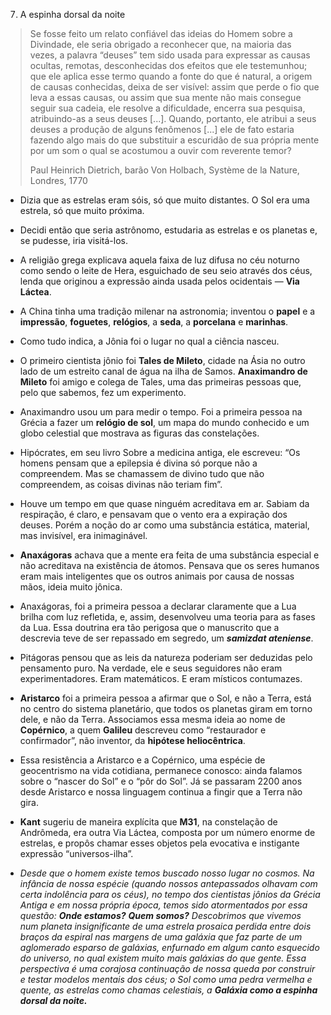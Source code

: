 7. A espinha dorsal da noite

> Se fosse feito um relato confiável das ideias do Homem sobre a Divindade, ele seria obrigado a reconhecer que, na maioria das vezes, a palavra “deuses” tem sido usada para expressar as causas ocultas, remotas, desconhecidas dos efeitos que ele testemunhou; que ele aplica esse termo quando a fonte do que é natural, a origem de causas conhecidas, deixa de ser visível: assim que perde o fio que leva a essas causas, ou assim que sua mente não mais consegue seguir sua cadeia, ele resolve a dificuldade, encerra sua pesquisa, atribuindo-as a seus deuses \[...\]. Quando, portanto, ele atribui a seus deuses a produção de alguns fenômenos \[...\] ele de fato estaria fazendo algo mais do que substituir a escuridão de sua própria mente por um som o qual se acostumou a ouvir com reverente temor?
> 
> Paul Heinrich Dietrich, barão Von Holbach, Système de la Nature, Londres, 1770

- Dizia que as estrelas eram sóis, só que muito distantes. O Sol era uma estrela, só que muito próxima.
    
- Decidi então que seria astrônomo, estudaria as estrelas e os planetas e, se pudesse, iria visitá-los.
    
- A religião grega explicava aquela faixa de luz difusa no céu noturno como sendo o leite de Hera, esguichado de seu seio através dos céus, lenda que originou a expressão ainda usada pelos ocidentais — **Via Láctea**.
    
- A China tinha uma tradição milenar na astronomia; inventou o **papel** e a **impressão**, **foguetes**, **relógios**, a **seda**, a **porcelana** e **marinhas**.
    
- Como tudo indica, a Jônia foi o lugar no qual a ciência nasceu.
    
- O primeiro cientista jônio foi **Tales de Mileto**, cidade na Ásia no outro lado de um estreito canal de água na ilha de Samos. **Anaximandro de Mileto** foi amigo e colega de Tales, uma das primeiras pessoas que, pelo que sabemos, fez um experimento.
    
- Anaximandro usou um para medir o tempo. Foi a primeira pessoa na Grécia a fazer um **relógio de sol**, um mapa do mundo conhecido e um globo celestial que mostrava as figuras das constelações.
    
- Hipócrates, em seu livro Sobre a medicina antiga, ele escreveu: “Os homens pensam que a epilepsia é divina só porque não a compreendem. Mas se chamassem de divino tudo que não compreendem, as coisas divinas não teriam fim”.
    
- Houve um tempo em que quase ninguém acreditava em ar. Sabiam da respiração, é claro, e pensavam que o vento era a expiração dos deuses. Porém a noção do ar como uma substância estática, material, mas invisível, era inimaginável.
    
- **Anaxágoras** achava que a mente era feita de uma substância especial e não acreditava na existência de átomos. Pensava que os seres humanos eram mais inteligentes que os outros animais por causa de nossas mãos, ideia muito jônica.
    
- Anaxágoras, foi a primeira pessoa a declarar claramente que a Lua brilha com luz refletida, e, assim, desenvolveu uma teoria para as fases da Lua. Essa doutrina era tão perigosa que o manuscrito que a descrevia teve de ser repassado em segredo, um ***samizdat ateniense***.
    
- Pitágoras pensou que as leis da natureza poderiam ser deduzidas pelo pensamento puro. Na verdade, ele e seus seguidores não eram experimentadores. Eram matemáticos. E eram místicos contumazes.
    
- **Aristarco** foi a primeira pessoa a afirmar que o Sol, e não a Terra, está no centro do sistema planetário, que todos os planetas giram em torno dele, e não da Terra. Associamos essa mesma ideia ao nome de **Copérnico**, a quem **Galileu** descreveu como “restaurador e confirmador”, não inventor, da **hipótese heliocêntrica**.
    
- Essa resistência a Aristarco e a Copérnico, uma espécie de geocentrismo na vida cotidiana, permanece conosco: ainda falamos sobre o “nascer do Sol” e o “pôr do Sol”. Já se passaram 2200 anos desde Aristarco e nossa linguagem continua a fingir que a Terra não gira.
    
- **Kant** sugeriu de maneira explícita que **M31**, na constelação de Andrômeda, era outra Via Láctea, composta por um número enorme de estrelas, e propôs chamar esses objetos pela evocativa e instigante expressão “universos-ilha”.
    
- *Desde que o homem existe temos buscado nosso lugar no cosmos. Na infância de nossa espécie (quando nossos antepassados olhavam com certa indolência para os céus), no tempo dos cientistas jônios da Grécia Antiga e em nossa própria época, temos sido atormentados por essa questão: **Onde estamos?** **Quem somos?** Descobrimos que vivemos num planeta insignificante de uma estrela prosaica perdida entre dois braços da espiral nas margens de uma galáxia que faz parte de um aglomerado esparso de galáxias, enfurnado em algum canto esquecido do universo, no qual existem muito mais galáxias do que gente. Essa perspectiva é uma corajosa continuação de nossa queda por construir e testar modelos mentais dos céus; o Sol como uma pedra vermelha e quente, as estrelas como chamas celestiais, a **Galáxia como a espinha dorsal da noite.***